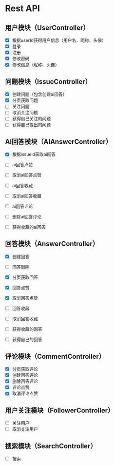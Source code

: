 # Rest API

## 用户模块（UserController）

- [x] 根据userId获得用户信息（用户名、昵称、头像）
- [x] 登录
- [x] 注册
- [x] 修改密码
- [x] 修改信息（昵称、头像）

## 问题模块（IssueController）

- [x] 创建问题（包含创建ai回答）
- [x] 分页获取问题
- [ ] 关注问题
- [ ] 取消关注问题
- [ ] 获得自己关注的问题
- [ ] 获得自己提出的问题

## AI回答模块（AIAnswerController）

- [x] 根据issueid获取ai回答

- [ ] ai回答点赞
- [ ] 取消ai回答点赞
- [ ] ai回答收藏
- [ ] 取消ai回答收藏
- [ ] ai回答评论
- [ ] 删除ai回答评论
- [ ] 获得收藏的ai回答

## 回答模块（AnswerController）

- [x] 创建回答
- [ ] 回答删除
- [x] 分页获取回答

- [x] 回答点赞
- [x] 取消回答点赞
- [ ] 回答收藏
- [ ] 取消回答收藏
- [ ] 获得收藏的回答
- [ ] 获得自己的回答

## 评论模块（CommentController）

- [x] 分页获取评论
- [x] 创建回答评论
- [x] 删除回答评论
- [x] 评论点赞
- [x] 取消评论点赞

## 用户关注模块（FollowerController）

- [ ] 关注用户
- [ ] 取消关注用户

## 搜索模块（SearchController）

- [ ] 搜索